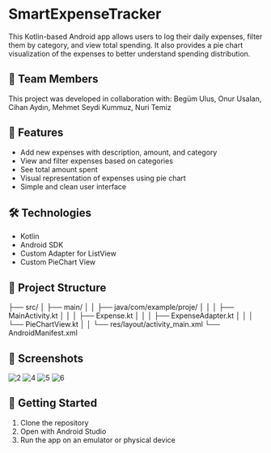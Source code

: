 # SmartExpenseTracker

This Kotlin-based Android app allows users to log their daily expenses, filter them by category, and view total spending. It also provides a pie chart visualization of the expenses to better understand spending distribution.

## 🧠 Team Members
This project was developed in collaboration with:
Begüm Ulus, Onur Usalan, Cihan Aydın, Mehmet Seydi Kummuz, Nuri Temiz

## 📱 Features
- Add new expenses with description, amount, and category
- View and filter expenses based on categories
- See total amount spent
- Visual representation of expenses using pie chart
- Simple and clean user interface

## 🛠️ Technologies
- Kotlin
- Android SDK
- Custom Adapter for ListView
- Custom PieChart View

## 📂 Project Structure
├── src/
│ ├── main/
│ │ ├── java/com/example/proje/
│ │ │ ├── MainActivity.kt
│ │ │ ├── Expense.kt
│ │ │ ├── ExpenseAdapter.kt
│ │ │ └── PieChartView.kt
│ │ └── res/layout/activity_main.xml
└── AndroidManifest.xml


## 📸 Screenshots
![2](https://github.com/user-attachments/assets/b2a2ae18-e4a0-4d52-8e45-dbdfeb0f5f7c)
![4](https://github.com/user-attachments/assets/e69cab19-a6c7-443f-bf85-d7c8697c1087)
![5](https://github.com/user-attachments/assets/2808b107-cd69-4f68-b032-099e8c81e2ec)
![6](https://github.com/user-attachments/assets/42167b51-e080-4b07-a18f-7f2bde52c3a2)


## 🚀 Getting Started
1. Clone the repository
2. Open with Android Studio
3. Run the app on an emulator or physical device
